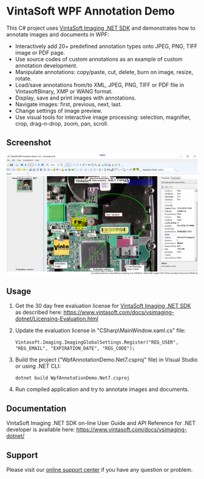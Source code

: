 # VintaSoft WPF Annotation Demo

This C# project uses <a href="https://www.vintasoft.com/vsimaging-dotnet-index.html">VintaSoft Imaging .NET SDK</a> and demonstrates how to annotate images and documents in WPF:
* Interactively add 20+ predefined annotation types onto JPEG, PNG, TIFF image or PDF page.
* Use source codes of custom annotations as an example of custom annotation development.
* Manipulate annotations: copy/paste, cut, delete, burn on image, resize, rotate.
* Load/save annotations from/to XML, JPEG, PNG, TIFF or PDF file in VintasoftBinary, XMP or WANG format.
* Display, save and print images with annotations.
* Navigate images: first, previous, next, last.
* Change settings of image preview.
* Use visual tools for interactive image processing: selection, magnifier, crop, drag-n-drop, zoom, pan, scroll.


## Screenshot
<img src="vintasoft-wpf-annotation-demo.png" title="VintaSoft WPF Annotation Demo">


## Usage
1. Get the 30 day free evaluation license for <a href="https://www.vintasoft.com/vsimaging-dotnet-index.html" target="_blank">VintaSoft Imaging .NET SDK</a> as described here: <a href="https://www.vintasoft.com/docs/vsimaging-dotnet/Licensing-Evaluation.html" target="_blank">https://www.vintasoft.com/docs/vsimaging-dotnet/Licensing-Evaluation.html</a>

2. Update the evaluation license in "CSharp\MainWindow.xaml.cs" file:
   ```
   Vintasoft.Imaging.ImagingGlobalSettings.Register("REG_USER", "REG_EMAIL", "EXPIRATION_DATE", "REG_CODE");
   ```

3. Build the project ("WpfAnnotationDemo.Net7.csproj" file) in Visual Studio or using .NET CLI:
   ```
   dotnet build WpfAnnotationDemo.Net7.csproj
   ```

4. Run compiled application and try to annotate images and documents.


## Documentation
VintaSoft Imaging .NET SDK on-line User Guide and API Reference for .NET developer is available here: https://www.vintasoft.com/docs/vsimaging-dotnet/


## Support
Please visit our <a href="https://myaccount.vintasoft.com/">online support center</a> if you have any question or problem.
